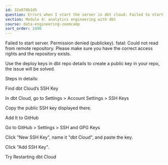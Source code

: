 ```yaml
---
id: 32a878b1d5
question: Errors when I start the server in dbt cloud: Failed to start server. Permission denied (publickey)
section: Module 4: analytics engineering with dbt
course: data-engineering-zoomcamp
sort_order: 2490
---
```


Failed to start server. Permission denied (publickey). fatal: Could not read from remote repository. Please make sure you have the correct access rights and the repository exists.

Use the deploy keys in dbt repo details to create a public key in your repo, the issue will be solved.

Steps in details:

Find dbt Cloud’s SSH Key

In dbt Cloud, go to Settings > Account Settings > SSH Keys

Copy the public SSH key displayed there.

Add It to GitHub

Go to GitHub > Settings > SSH and GPG Keys

Click "New SSH Key", name it "dbt Cloud", and paste the key.

Click "Add SSH Key".

Try Restarting dbt Cloud

